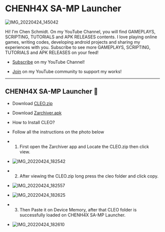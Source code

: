 # CHENH4X SA-MP Launcher
![IMG_20220424_145042](https://user-images.githubusercontent.com/54407879/164971492-cefe8c72-2132-48c6-9608-e4ac3f1d46f8.jpg)

Hi! I'm Chen Schmidt. On my YouTube Channel, you will find GAMEPLAYS, SCRIPTING, TUTORIALS and APK RELEASES contents. I love playing online games, writing codes, developing android projects and sharing my experiences with you. Subscribe to see more GAMEPLAYS, SCRIPTING, TUTORIALS and APK RELEASES on your feed!

- [Subscribe](https://www.youtube.com/c/ChenDeveloper) on my YouTube Channel!

- [Join](https://www.youtube.com/channel/UCzikarATpDgTHgSY-JwbrRw/join) on my YouTube community to support my works!

--------------------------------------------------------------------------------------------------------------------
CHENH4X SA-MP Launcher :ghost:
--------------------------------------------------------------------------------------------------------------------

- Download [CLEO.zip](https://github.com/chenschmidt/SAMP-MOBILE/releases/download/SAMP-UNIVERSAL-APK/cleo.zip)

- Download [Zarchiver.apk](https://github.com/chenschmidt/SAMP-MOBILE/releases/download/SAMP-UNIVERSAL-APK/ZARCHIVER.apk)

- How to Install CLEO?

- Follow all the instructions on the photo below

- 1. First open the Zarchiver app and Locate the CLEO.zip then click view.
- ![IMG_20220424_182542](https://user-images.githubusercontent.com/54407879/164972286-c5d6a09e-e73a-47e7-99b3-a7c8104d60a5.png)

- 2. After viewing the CLEO.zip long press the cleo folder and click copy.
- ![IMG_20220424_182557](https://user-images.githubusercontent.com/54407879/164972320-6dc7fc47-3300-476b-a51e-bba83cf96ccc.png)
- ![IMG_20220424_182625](https://user-images.githubusercontent.com/54407879/164972430-172fd83b-f639-4273-b215-57be8d49b0ea.png)

- 3. Then Paste it on Device Memory, after that CLEO folder is successfully loaded on CHENH4X SA-MP Launcher.
- ![IMG_20220424_182610](https://user-images.githubusercontent.com/54407879/164972409-da7b3d38-c7ac-4d2a-95a4-18947bba1e1a.png)
